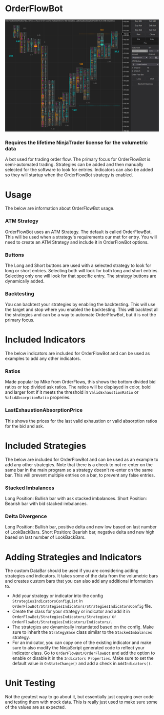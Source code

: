 # OrderFlowBot

![Order Flow Bot](./screenshot.png)

### Requires the lifetime NinjaTrader license for the volumetric data

A bot used for trading order flow. The primary focus for OrderFlowBot is semi-automated trading. Strategies can be added and then manually selected for the software to look for entries. Indicators can also be added so they will startup when the OrderFlowBot strategy is enabled.

# Usage

The below are information about OrderFlowBot usage.

### ATM Strategy

OrderFlowBot uses an ATM Strategy. The default is called OrderFlowBot. This will be used when a strategy's requirements our met for entry. You will need to create an ATM Strategy and include it in OrderFlowBot options.

### Buttons

The Long and Short buttons are used with a selected strategy to look for long or short entries. Selecting both will look for both long and short entries. Selecting only one will look for that specific entry. The strategy buttons are dynamically added.

### Backtesting

You can backtest your strategies by enabling the backtesting. This will use the target and stop where you enabled the backtesting. This will backtest all the strategies and can be a way to automate OrderFlowBot, but it is not the primary focus.

# Included Indicators

The below indicators are included for OrderFlowBot and can be used as examples to add any other indicators.

### Ratios

Made popular by Mike from OrderFlows, this shows the bottom divided bid ratios or top divided ask ratios. The ratios will be displayed in color, bold and larger font if it meets the threshold in `ValidExhaustionRatio` or `ValidAbsorptionRatio` properies.

### LastExhaustionAbsorptionPrice

This shows the prices for the last valid exhaustion or valid absorption ratios for the bid and ask.

# Included Strategies

The below are included for OrderFlowBot and can be used as an example to add any other strategies. Note that there is a check to not re-enter on the same bar in the main program so a strategy doesn't re-enter on the same bar. This will prevent multiple entries on a bar, to prevent any false entries.

### Stacked Imbalances

Long Position: Bullish bar with ask stacked imbalances.
Short Position: Bearish bar with bid stacked imbalances.

### Delta Divergence

Long Position: Bullish bar, positive delta and new low based on last number of LookBackBars.
Short Position: Bearish bar, negative delta and new high based on last number of LookBackBars.

# Adding Strategies and Indicators

The custom DataBar should be used if you are considering adding strategies and indicators. It takes some of the data from the volumetric bars and creates custom bars that you can also add any additional information to.

- Add your strategy or indicator into the config `StrategiesIndicatorsConfigList` in `OrderFlowBot/StrategiesIndicators/StrategiesIndicatorsConfig` file.
- Create the class for your strategy or indicator and add it in `OrderFlowBot/StrategiesIndicators/Strategies/` or `OrderFlowBot/StrategiesIndicators/Indicators/`.
- The strategies are dynamically instantiated based on the config. Make sure to inherit the `StrategyBase` class similar to the `StackedImbalances` strategy.
- For an indicator, you can copy one of the existing indicator and make sure to also modify the NinjaScript generated code to reflect your indicator class. Go to `OrderFlowBot/OrderFlowBot` and add the option to enable or disable it in the `Indicators Properties`. Make sure to set the default value in `OnStateChange()` and add a check in `AddIndicators()`.

# Unit Testing

Not the greatest way to go about it, but essentially just copying over code and testing them with mock data. This is really just used to make sure some of the values are as expected.
